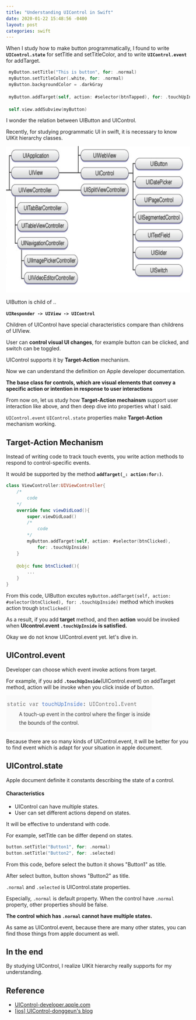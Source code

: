 ```yaml
---
title: "Understanding UIControl in Swift"
date: 2020-01-22 15:48:56 -0400
layout: post
categories: swift
---
```


When I study how to make button programmatically, I found to write __`UIControl.state`__ for setTitle and setTitleColor, and to write __`UIControl.event`__ for addTarget.

```swift 
 myButton.setTitle("This is button", for: .normal)
 myButton.setTitleColor(.white, for: .normal)
 myButton.backgroundColor = .darkGray
        
 myButton.addTarget(self, action: #selector(btnTapped), for: .touchUpInside)
 
 self.view.addSubview(myButton)
```

I wonder the relation between UIButton and UIControl. 

Recently, for studying programmatic UI in swift, it is necessary to know UIKit hierarchy classes. 

<img src="/images/uicontrol/uicontrol1.png" width="700" height="400">

UIButton is child of .. 

__`UIResponder -> UIView -> UIControl`__

Children of UIControl have special characteristics compare than childrens of UIView.

User can __control visual UI changes__, for example button can be clicked, and switch can be toggled.

UIControl supports it by __Target-Action__ mechanism. 

Now we can understand the definition on Apple developer documentation.

__The base class for controls, which are visual elements that convey a specific action or intention in response to user interactions__

From now on, let us study how __Target-Action mechainsm__ support user interaction like above, and then deep dive into properties what I said. 

`UIControl.event` `UIControl.state` properties make __Target-Action__ mechanism working. 

## Target-Action Mechanism
Instead of writing code to track touch events, you write action methods to respond to control-specific events.

It would be supported by the method __`addTarget(_: action:for:)`__.


```swift
class ViewController:UIViewController{
    /*
        code
    */
    override func viewDidLoad(){
        super.viewDidLoad()
        /*
            code
        */
        myButton.addTarget(self, action: #selector(btnClicked),
            for: .touchUpInside)
    }
    
    @objc func btnClicked(){
        ...
    }
}
```
From this code, UIButton excutes `myButton.addTarget(self, action: #selector(btnClicked),
            for: .touchUpInside)` method which invokes action trough `btnClicked()`

As a result, if you add __target__ method, and then __action__ would be invoked when __UIcontrol.event `.touchUpInside` is satisfied.__ 

Okay we do not know UIControl.event yet. 
let's dive in.

## UIControl.event
Developer can choose which event invoke actions from target.


For example, if you add __`.touchUpInside`__(UIControl.event) on addTarget method, action will be invoke when you click inside of button. 

<img src="/images/uicontrol/uicontrol2.png" width="400" height="100">

Because there are so many kinds of UIControl.event, it will be better for you to find event which is adapt for your situation
 in apple document.
 
## UIControl.state
Apple document definite it constants describing the state of a control.

#### Characteristics
- UIControl can have multiple states.
- User can set different actions depend on states.

It will be effective to understand with code.

For example, setTitle can be differ depend on states.

```swift
button.setTitle("Button1", for: .normal)
button.setTitle("Button2", for: .selected)
```
From this code, before select the button it shows  "Button1" as title.

After select button, button shows "Button2" as title.

`.normal` and `.selected` is UIControl.state properties.

Especially, `.normal` is default property.
When the control have `.normal` property, other properties should be false. 

__The control which has `.normal` cannot have multiple states.__


As same as UIControl.event, because there are many other states, you can find those things from apple document as well.


## In the end

By studying UIControl, I realize UIKit hierarchy really supports for my understanding.


## Reference
- [UIControl-developer.apple.com](https://developer.apple.com/documentation/uikit/uicontrol)
- [[ios] UIControl-donggeun's blog](https://baked-corn.tistory.com/125)



